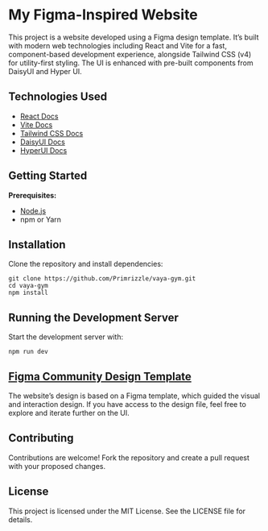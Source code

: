 # **My Figma-Inspired Website**
This project is a website developed using a Figma design template. It’s built with modern web technologies including React and Vite for a fast, component-based development experience, alongside Tailwind CSS (v4) for utility-first styling. The UI is enhanced with pre-built components from DaisyUI and Hyper UI.

## Technologies Used
- [React Docs](https://reactjs.org/docs/getting-started.html)
- [Vite Docs](https://vitejs.dev/guide/)
- [Tailwind CSS Docs](https://tailwindcss.com/docs)
- [DaisyUI Docs](https://daisyui.com/docs/)
- [HyperUI Docs](https://hyperui.dev/)

## Getting Started
**Prerequisites:**
- [Node.js](https://nodejs.org/docs/latest/api/)
- npm or Yarn

## Installation
Clone the repository and install dependencies:
```
git clone https://github.com/Primrizzle/vaya-gym.git
cd vaya-gym
npm install
```
## Running the Development Server
Start the development server with:
```
npm run dev
```

## [Figma Community Design Template](https://www.figma.com/design/QJcuNwTotUxt1NrlVqPgDA/5-Websites-UI-(Community)?node-id=0-1&p=f&t=Wg9bwfJLfczzRGK9-0)
The website’s design is based on a Figma template, which guided the visual and interaction design. If you have access to the design file, feel free to explore and iterate further on the UI.


## Contributing
Contributions are welcome! Fork the repository and create a pull request with your proposed changes.

## License
This project is licensed under the MIT License. See the LICENSE file for details.
